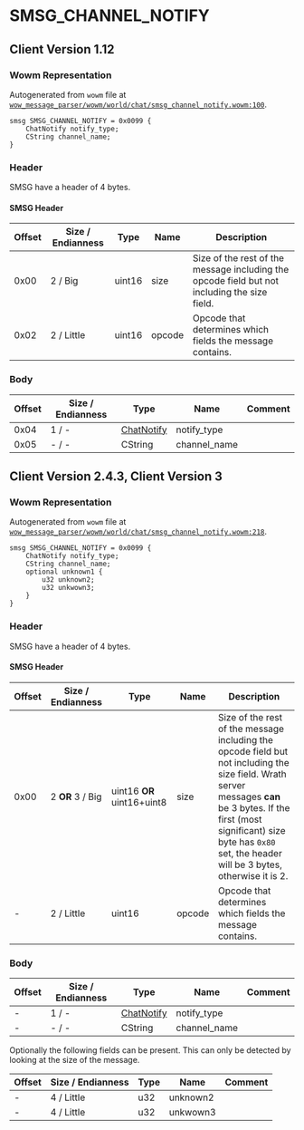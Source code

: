 # SMSG_CHANNEL_NOTIFY

## Client Version 1.12

### Wowm Representation

Autogenerated from `wowm` file at [`wow_message_parser/wowm/world/chat/smsg_channel_notify.wowm:100`](https://github.com/gtker/wow_messages/tree/main/wow_message_parser/wowm/world/chat/smsg_channel_notify.wowm#L100).
```rust,ignore
smsg SMSG_CHANNEL_NOTIFY = 0x0099 {
    ChatNotify notify_type;
    CString channel_name;
}
```
### Header

SMSG have a header of 4 bytes.

#### SMSG Header

| Offset | Size / Endianness | Type   | Name   | Description |
| ------ | ----------------- | ------ | ------ | ----------- |
| 0x00   | 2 / Big           | uint16 | size   | Size of the rest of the message including the opcode field but not including the size field.|
| 0x02   | 2 / Little        | uint16 | opcode | Opcode that determines which fields the message contains.|

### Body

| Offset | Size / Endianness | Type | Name | Comment |
| ------ | ----------------- | ---- | ---- | ------- |
| 0x04 | 1 / - | [ChatNotify](chatnotify.md) | notify_type |  |
| 0x05 | - / - | CString | channel_name |  |

## Client Version 2.4.3, Client Version 3

### Wowm Representation

Autogenerated from `wowm` file at [`wow_message_parser/wowm/world/chat/smsg_channel_notify.wowm:218`](https://github.com/gtker/wow_messages/tree/main/wow_message_parser/wowm/world/chat/smsg_channel_notify.wowm#L218).
```rust,ignore
smsg SMSG_CHANNEL_NOTIFY = 0x0099 {
    ChatNotify notify_type;
    CString channel_name;
    optional unknown1 {
        u32 unknown2;
        u32 unkwown3;
    }
}
```
### Header

SMSG have a header of 4 bytes.

#### SMSG Header

| Offset | Size / Endianness | Type   | Name   | Description |
| ------ | ----------------- | ------ | ------ | ----------- |
| 0x00   | 2 **OR** 3 / Big           | uint16 **OR** uint16+uint8 | size | Size of the rest of the message including the opcode field but not including the size field. Wrath server messages **can** be 3 bytes. If the first (most significant) size byte has `0x80` set, the header will be 3 bytes, otherwise it is 2.|
| -      | 2 / Little| uint16 | opcode | Opcode that determines which fields the message contains. |

### Body

| Offset | Size / Endianness | Type | Name | Comment |
| ------ | ----------------- | ---- | ---- | ------- |
| - | 1 / - | [ChatNotify](chatnotify.md) | notify_type |  |
| - | - / - | CString | channel_name |  |

Optionally the following fields can be present. This can only be detected by looking at the size of the message.

| Offset | Size / Endianness | Type | Name | Comment |
| ------ | ----------------- | ---- | ---- | ------- |
| - | 4 / Little | u32 | unknown2 |  |
| - | 4 / Little | u32 | unkwown3 |  |

